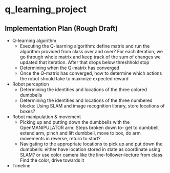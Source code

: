 # q_learning_project

## Implementation Plan (Rough Draft)

* Q-learning algorithm
    * Executing the Q-learning algorithm: define matrix and run the algorithm provided from class over and over? For each iteration, we go through whole matrix and keep track of the sum of changes we updated that iteration. After that drops below threshhold stop
    * Determining when the Q-matrix has converged
    * Once the Q-matrix has converged, how to determine which actions the robot should take to maximize expected reward
* Robot perception
    * Determining the identities and locations of the three colored dumbbells
    * Determining the identities and locations of the three numbered blocks: Using SLAM and image recognition library, store locations of boxes?
* Robot manipulation & movement
    * Picking up and putting down the dumbbells with the OpenMANIPULATOR arm: Steps broken down to- get to dumbbell, extend arm, pinch and lift dumbbell, move to box, do arm movements in reverse, return to start?
    * Navigating to the appropriate locations to pick up and put down the dumbbells: either have location stored in state as coordinate using SLAM? or use color camera like the line-follower-lecture from class. Find the color, drive towards it
* Timeline


